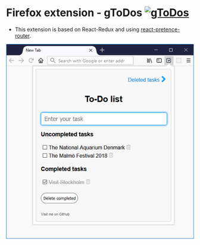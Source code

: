 # Firefox extension - gToDos [![gToDos](https://img.shields.io/badge/Firefox%20add--on-v1.0.9-blue.svg)](https://addons.mozilla.org/en-US/firefox/addon/gtodos/)
* This extension is based on React-Redux and using [react-pretence-router](https://github.com/nguyenkhois/react-pretence-router).

![Screenshot](./assets/screenshot.png)